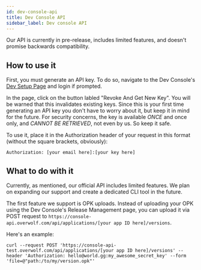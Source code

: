 ```yaml
---
id: dev-console-api
title: Dev Console API
sidebar_label: Dev console API
---
```


Our API is currently in pre-release, includes limited features, and doesn't promise backwards compatibility.

## How to use it

First, you must generate an API key. To do so, navigate to the Dev Console's [Dev Setup Page](https://console.overwolf.com/#/dev-setup) and login if prompted.

In the page, click on the button labled "Revoke And Get New Key". You will be warned that this invalidates existing keys. Since this is your first time generating an API key you don't have to worry about it, but keep it in mind for the future. For security concerns, the key is available *ONCE* and once only, and *CANNOT BE RETRIEVED*, not even by us. So keep it safe.

To use it, place it in the Authorization header of your request in this format (without the square brackets, obviously):

```
Authorization: [your email here]:[your key here]
```

## What to do with it

Currently, as mentioned, our official API includes limited features. We plan on expanding our support and create a dedicated CLI tool in the future.

The first feature we support is OPK uploads. Instead of uploading your OPK using the Dev Console's Release Management page, you can upload it via POST request to `https://console-api.overwolf.com/api/applications/[your app ID here]/versions`.

Here's an example:

```
curl --request POST 'https://console-api-test.overwolf.com/api/applications/[your app ID here]/versions' --header 'Authorization: hello@world.gg:my_awesome_secret_key' --form 'file=@"path:/to/my/version.opk"'
```